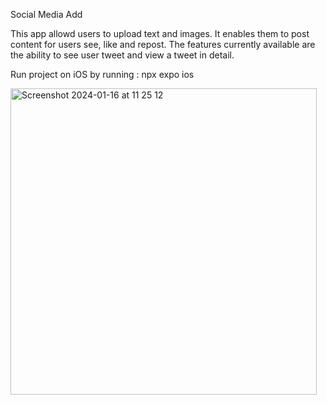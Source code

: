 Social Media Add

This app allowd users to upload text and images. It enables them to post content for users see, like and repost. The features currently available are the ability to see user tweet and view a tweet in detail.

Run project on iOS by running : npx expo ios

<img width="490" alt="Screenshot 2024-01-16 at 11 25 12" src="https://github.com/ModupeD/twitter-clone/assets/69601432/d4991d5f-e3a1-42b3-8eb6-697fa9c09264">

